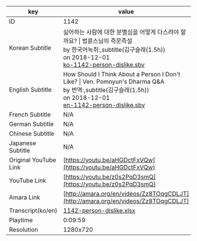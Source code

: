 |  key  |  value  |
|-------|---------|
| ID            | 1142 |
| Korean Subtitle | 싫어하는 사람에 대한 분별심을 어떻게 다스려야 할까요? \| 법륜스님의 즉문즉설<br>by 한국어녹취:,subtitle(김구슬래(1.5h))<br>on 2018-12-01<br>[ko-1142-person-dislike.sbv](https://github.com/jungtosociety/dharma-qna/raw/master/sub/1142/ko-1142-person-dislike.sbv)<br>|
| English Subtitle | How Should I Think About a Person I Don't Like?  \| Ven. Pomnyun's Dharma Q&A<br>by 번역:,subtitle(김구슬래(1.5h))<br>on 2018-12-01<br>[en-1142-person-dislike.sbv](https://github.com/jungtosociety/dharma-qna/raw/master/sub/1142/en-1142-person-dislike.sbv)<br>|
| French Subtitle | N/A |
| German Subtitle | N/A |
| Chinese Subtitle | N/A |
| Japanese Subtitle | N/A |
| Original YouTube Link  | [https://youtu.be/aHGDctFxVQw](https://youtu.be/aHGDctFxVQw) |
| YouTube Link  | [https://youtu.be/z0s2PqD3smQ](https://youtu.be/z0s2PqD3smQ) |
| Amara Link    | [http://amara.org/en/videos/Zz8TOqgCDLJT](http://amara.org/en/videos/Zz8TOqgCDLJT) |
| Transcript(ko/en) | [1142-person-dislike.xlsx](https://github.com/jungtosociety/dharma-qna/raw/master/sub/1142/1142-person-dislike.xlsx) |
| Playtime | 0:09:59 |
| Resolution | 1280x720|
